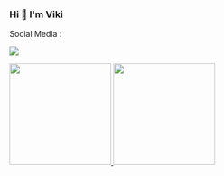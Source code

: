 ### Hi 👋 I'm Viki

<!--
**vikiwahyudi12/vikiwahyudi12** is a ✨ _special_ ✨ repository because its `README.md` (this file) appears on your GitHub profile.

Here are some ideas to get you started:

- 🔭 I’m currently working on ...
- 🌱 I’m currently learning ...
- 👯 I’m looking to collaborate on ...
- 🤔 I’m looking for help with ...
- 💬 Ask me about ...
- 📫 How to reach me: ...
- 😄 Pronouns: ...
- ⚡ Fun fact: ...
-->

Social Media :

  <a href="https://www.linkedin.com/in/vikiwahyudi/"><img src="https://img.shields.io/badge/LinkedIn-0077B5?style=for-the-badge&logo=linkedin&logoColor=white" /></a>
  
<p align="left">
<a href="https://github.com/vikiwahyudi12">
  <img height="180em" src="https://github-readme-stats-eight-theta.vercel.app/api?username=vikiwahyudi12&show_icons=true&theme=algolia&include_all_commits=true&count_private=true"/>
  <img height="180em" src="https://github-readme-stats-eight-theta.vercel.app/api/top-langs/?username=vikiwahyudi12&layout=compact&langs_count=8&theme=algolia"/>
</a>
</p>
